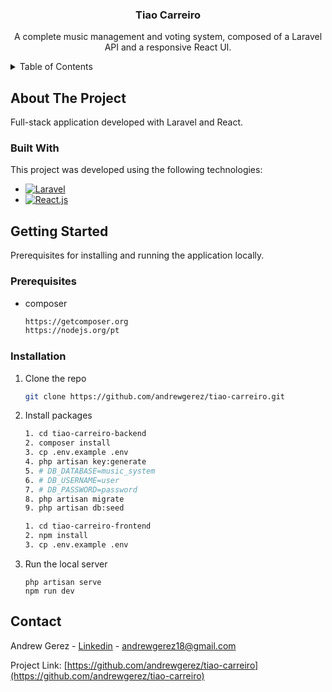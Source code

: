 <div align="center">
  <h3 align="center">Tiao Carreiro</h3>

  <p align="center">
    A complete music management and voting system, composed of a Laravel API and a responsive React UI.
  </p>
</div>



<details>
  <summary>Table of Contents</summary>
  <ol>
    <li>
      <a href="#about-the-project">About The Project</a>
      <ul>
        <li><a href="#built-with">Built With</a></li>
      </ul>
    </li>
    <li>
      <a href="#getting-started">Getting Started</a>
      <ul>
        <li><a href="#prerequisites">Prerequisites</a></li>
        <li><a href="#installation">Installation</a></li>
      </ul>
    </li>
  </ol>
</details>


## About The Project
Full-stack application developed with Laravel and React.

### Built With

This project was developed using the following technologies:

* [![Laravel][Laravel.com]][Laravel-url]
* [![React.js][React.js]][React-url]


## Getting Started

Prerequisites for installing and running the application locally.

### Prerequisites

* composer
  ```sh
  https://getcomposer.org
  https://nodejs.org/pt
  ```

### Installation

1. Clone the repo
   ```sh
   git clone https://github.com/andrewgerez/tiao-carreiro.git
   ```
2. Install packages
   ```sh
   1. cd tiao-carreiro-backend
   2. composer install
   3. cp .env.example .env
   4. php artisan key:generate
   5. # DB_DATABASE=music_system
   6. # DB_USERNAME=user
   7. # DB_PASSWORD=password
   8. php artisan migrate
   9. php artisan db:seed
   
   1. cd tiao-carreiro-frontend
   2. npm install
   3. cp .env.example .env
   ```
3. Run the local server
   ```
   php artisan serve
   npm run dev
   ```


## Contact

Andrew Gerez - [Linkedin](https://www.linkedin.com/in/andrewgerez/) - andrewgerez18@gmail.com

Project Link: [https://github.com/andrewgerez/tiao-carreiro](https://github.com/andrewgerez/tiao-carreiro)


[product-screenshot]: src/assets/controlmoney.png
[Next.js]: https://img.shields.io/badge/next.js-000000?style=for-the-badge&logo=nextdotjs&logoColor=white
[Next-url]: https://nextjs.org/
[React.js]: https://img.shields.io/badge/React-20232A?style=for-the-badge&logo=react&logoColor=61DAFB
[React-url]: https://reactjs.org/
[Vue.js]: https://img.shields.io/badge/Vue.js-35495E?style=for-the-badge&logo=vuedotjs&logoColor=4FC08D
[Vue-url]: https://vuejs.org/
[Angular.io]: https://img.shields.io/badge/Angular-DD0031?style=for-the-badge&logo=angular&logoColor=white
[Angular-url]: https://angular.io/
[Svelte.dev]: https://img.shields.io/badge/Svelte-4A4A55?style=for-the-badge&logo=svelte&logoColor=FF3E00
[Svelte-url]: https://svelte.dev/
[Laravel.com]: https://img.shields.io/badge/Laravel-FF2D20?style=for-the-badge&logo=laravel&logoColor=white
[Laravel-url]: https://laravel.com
[Bootstrap.com]: https://img.shields.io/badge/Bootstrap-563D7C?style=for-the-badge&logo=bootstrap&logoColor=white
[Bootstrap-url]: https://getbootstrap.com
[JQuery.com]: https://img.shields.io/badge/jQuery-0769AD?style=for-the-badge&logo=jquery&logoColor=white
[JQuery-url]: https://jquery.com 
